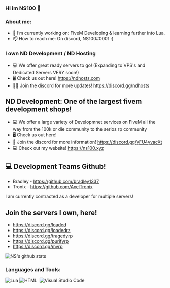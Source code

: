 ### Hi im NS100 👋

### **About me:**   

- 🔭 I’m currently working on: FiveM Developing & learning further into Lua.
- 📫 How to reach me: On discord, NS100#0001 :)

### **I own ND Development / ND Hosting**

- 💻 We offer great ready servers to go! (Expanding to VPS's and Dedicated Servers VERY soon!)
- 🖥️ Check us out here! https://ndhosts.com
- 👨‍💻 Join the discord for more updates! https://discord.gg/ndhosts  

## **ND Development: One of the largest fivem development shops!**

- 💻 We offer a large variety of Developmnet services on FiveM all the way from the 100k or die community to the serios rp community
- 🖥️ Check us out here!
- 👨‍ Join the discord for more information! https://discord.gg/yFU4yvacXt
- 💻 Check out my website! https://ns100.xyz

## 💻 **Development Teams Github!**
- Bradley - https://github.com/bradley1337
- Tronix - https://github.com/AxelTronix

I am currently contracted as a developer for multiple servers! 

## Join the servers I own, here!

- https://discord.gg/loaded
- https://discord.gg/loadedrz
- https://discord.gg/tragedyrp
- https://discord.gg/purifyrp
- https://discord.gg/myrp

![NS's github stats](https://github-readme-stats.vercel.app/api?username=NSFivem&show_icons=true&theme=radical)

### Languages and Tools:


![Lua](https://img.shields.io/badge/lua-%232C2D72.svg?style=for-the-badge&logo=lua&logoColor=white)
![HTML](https://img.shields.io/badge/-HTML-333333?style=flat&logo=HTML5)&nbsp;
![Visual Studio Code](https://img.shields.io/badge/-Visual%20Studio%20Code-333333?style=flat&logo=visual-studio-code&logoColor=007ACC)&nbsp;
